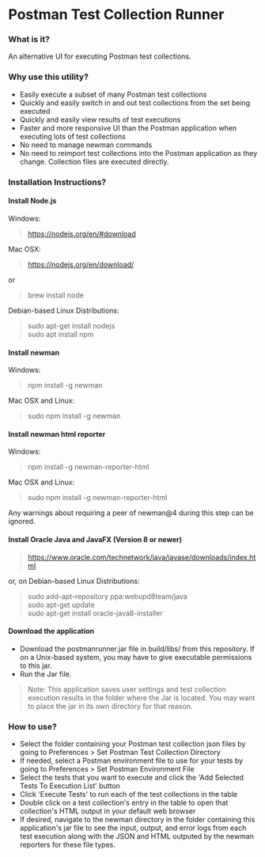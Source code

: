 # Postman Test Collection Runner
### What is it?
An alternative UI for executing Postman test collections.

### Why use this utility?
* Easily execute a subset of many Postman test collections
* Quickly and easily switch in and out test collections from the set being executed
* Quickly and easily view results of test executions
* Faster and more responsive UI than the Postman application when executing lots of test collections
* No need to manage newman commands
* No need to reimport test collections into the Postman application as they change. Collection files are executed directly.

### Installation Instructions?
#### Install Node.js

Windows:
> https://nodejs.org/en/#download

Mac OSX:
> https://nodejs.org/en/download/

or
> brew install node

Debian-based Linux Distributions:
> sudo apt-get install nodejs<br>
> sudo apt install npm

#### Install newman

Windows:
> npm install -g newman

Mac OSX and Linux:
> sudo npm install -g newman

#### Install newman html reporter

Windows:
> npm install -g newman-reporter-html

Mac OSX and Linux:
> sudo npm install -g newman-reporter-html

Any warnings about requiring a peer of newman@4 during this step can be ignored.

#### Install Oracle Java and JavaFX (Version 8 or newer)
> https://www.oracle.com/technetwork/java/javase/downloads/index.html

or, on Debian-based Linux Distributions: 
> sudo add-apt-repository ppa:webupd8team/java<br>
> sudo apt-get update<br>
> sudo apt-get install oracle-java8-installer

#### Download the application
* Download the postmanrunner.jar file in build/libs/ from this repository.
If on a Unix-based system, you may have to give executable permissions to this jar.
* Run the Jar file.

> Note: This application saves user settings and test collection execution results in the folder where the Jar is located. You may want to place the jar in its own directory for that reason.

### How to use?
* Select the folder containing your Postman test collection json files by going to Preferences > Set Postman Test Collection Directory
* If needed, select a Postman environment file to use for your tests by going to Preferences > Set Postman Environment File
* Select the tests that you want to execute and click the 'Add Selected Tests To Execution List' button
* Click 'Execute Tests' to run each of the test collections in the table
* Double click on a test collection's entry in the table to open that collection's HTML output in your default web browser
* If desired, navigate to the newman directory in the folder containing this application's jar file to see the input, output, and error logs from each test execution along with the JSON and HTML outputed by the newman reporters for these file types.
